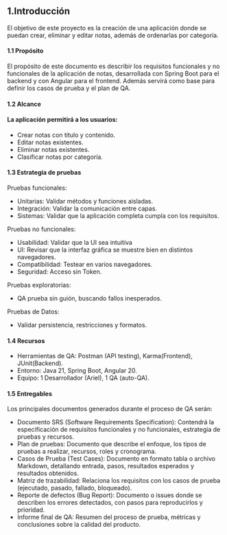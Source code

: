 ## 1.Introducción

El objetivo de este proyecto es la creación de una aplicación donde se puedan crear, eliminar y editar notas, además de ordenarlas por categoría.

#### 1.1 Propósito

El propósito de este documento es describir los requisitos funcionales y no funcionales de la aplicación de notas, desarrollada con Spring Boot para el backend y con Angular para el frontend. Además servirá como base para definir los casos de prueba y el plan de QA.

#### 1.2 Alcance

#### La aplicación permitirá a los usuarios:

- Crear notas con título y contenido.
- Editar notas existentes.
- Eliminar notas existentes.
- Clasificar notas por categoría.


#### 1.3 Estrategia de pruebas

Pruebas funcionales:

- Unitarias: Validar métodos y funciones aisladas.
- Integración: Validar la comunicación entre capas.
- Sistemas: Validar que la aplicación completa cumpla con los requisitos.

Pruebas no funcionales:

- Usabilidad: Validar que la UI sea intuitiva
- UI: Revisar que la interfaz gráfica se muestre bien en distintos navegadores.
- Compatibilidad: Testear en varios navegadores.
- Seguridad: Acceso sin Token.

Pruebas exploratorias:

- QA prueba sin guión, buscando fallos inesperados.

Pruebas de Datos:

- Validar persistencia, restricciones y formatos.

#### 1.4 Recursos

- Herramientas de QA: Postman (API testing), Karma(Frontend), JUnit(Backend).
- Entorno: Java 21, Spring Boot, Angular 20.
- Equipo: 1 Desarrollador (Ariel), 1 QA (auto-QA).

#### 1.5 Entregables

Los principales documentos generados durante el proceso de QA serán:

- Documento SRS (Software Requirements Specification): Contendrá la especificación de requisitos funcionales y no funcionales, estrategia de pruebas y recursos.
- Plan de pruebas: Documento que describe el enfoque, los tipos de pruebas a realizar, recursos, roles y cronograma.
- Casos de Prueba (Test Cases): Documento en formato tabla o archivo Markdown, detallando entrada, pasos, resultados esperados y resultados obtenidos.
- Matriz de trazabilidad: Relaciona los requisitos con los casos de prueba (ejecutado, pasado, fallado, bloqueado).
- Reporte de defectos (Bug Report): Documento o issues donde se describen los errores detectados, con pasos para reproducirlos y prioridad.
- Informe final de QA: Resumen del proceso de prueba, métricas y conclusiones sobre la calidad del producto.

